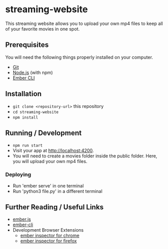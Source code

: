 # streaming-website

This streaming website allows you to upload your own mp4 files to keep all of your favorite movies in one spot.

## Prerequisites

You will need the following things properly installed on your computer.

- [Git](https://git-scm.com/)
- [Node.js](https://nodejs.org/) (with npm)
- [Ember CLI](https://cli.emberjs.com/release/)

## Installation

- `git clone <repository-url>` this repository
- `cd streaming-website`
- `npm install`

## Running / Development

- `npm run start`
- Visit your app at [http://localhost:4200](http://localhost:4200).
- You will need to create a movies folder inside the public folder. Here, you will upload your own mp4 files.

### Deploying

- Run 'ember serve' in one terminal
- Run 'python3 file.py' in a different terminal

## Further Reading / Useful Links

- [ember.js](https://emberjs.com/)
- [ember-cli](https://cli.emberjs.com/release/)
- Development Browser Extensions
  - [ember inspector for chrome](https://chrome.google.com/webstore/detail/ember-inspector/bmdblncegkenkacieihfhpjfppoconhi)
  - [ember inspector for firefox](https://addons.mozilla.org/en-US/firefox/addon/ember-inspector/)
